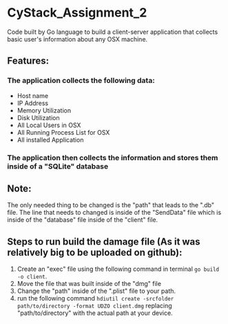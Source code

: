 # CyStack_Assignment_2
Code built by Go language to build a client-server application that collects basic user's information about any OSX machine.

## Features:
### The application collects the following data: 
* Host name
* IP Address
* Memory Utilization
* Disk Utilization
* All Local Users in OSX
* All Running Process List for OSX 
* All installed Application

### The application then collects the information and stores them inside of a "SQLite" database

## Note: 
The only needed thing to be changed is the "path" that leads to the ".db" file.
The line that needs to changed is inside of the "SendData" file which is inside of the "database" file inside of the "client" file.

## Steps to run build the damage file (As it was relatively big to be uploaded on github):
1. Create an "exec" file using the following command in terminal `go build -o client`.
2. Move the file that was built inside of the "dmg" file
3. Change the "path" inside of the ".plist" file to your path.
4. run the following command `hdiutil create -srcfolder path/to/directory -format UDZO client.dmg` replacing "path/to/directory" with the actual path at your device.



